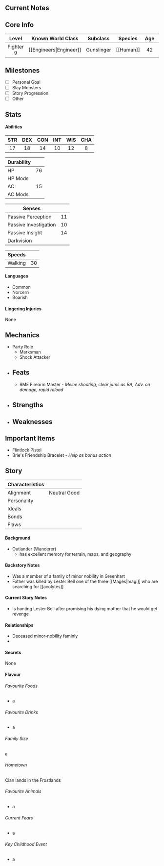 ## Current Notes

## Core Info
|   Level   |    Known World Class    |  Subclass  |  Species  | Age | Height |   Build   |
| :-------: | :---------------------: | :--------: | :-------: | :-: | :----: | :-------: |
| Fighter 9 | [[Engineers\|Engineer]] | Gunslinger | [[Human]] | 42  | 5' 11" | Weathered |
## Milestones
- [ ] Personal Goal
- [ ] Slay Monsters
- [ ] Story Progression
- [ ] Other
## Stats
#### Abilities
| STR | DEX | CON | INT | WIS | CHA |
| :-: | :-: | :-: | :-: | :-: | :-: |
| 17  | 18  | 14  | 10  | 12  |  8  |

| Durability |     |
| ---------- | --- |
| HP         | 76  |
| HP Mods    |     |
| AC         | 15  |
| AC Mods    |     |

| Senses                |     |
| --------------------- | --- |
| Passive Perception    | 11  |
| Passive Investigation | 10  |
| Passive Insight       | 14  |
| Darkvision            |     |

| Speeds           |     |
| ---------------- | --- |
| Walking          | 30  |

#### Languages
- Common
- Norcern
- Boarish
#### Lingering Injuries
None
## Mechanics
- Party Role
	- Marksman
	- Shock Attacker
- Feats
	- 
	- RME Firearm Master - *Melee shooting, clear jams as BA, Adv. on damage, rapid reload*
- Strengths
	- 
- Weaknesses
	- 
## Important Items
- Flintlock Pistol
- Brie's Friendship Bracelet - *Help as bonus action*
## Story
| Characteristics |              |
| --------------- | ------------ |
| Alignment       | Neutral Good |
| Personality     |              |
| Ideals          |              |
| Bonds           |              |
| Flaws           |              |
#### Background
- Outlander (Wanderer)
	- has excellent memory for terrain, maps, and geography
#### Backstory Notes
- Was a member of a family of minor nobility in Greenhart
- Father was killed by Lester Bell one of the three [[Mages|magi]] who are searching for [[acolytes]]
#### Current Story Notes
- Is hunting Lester Bell after promising his dying mother that he would get revenge
#### Relationships
- Deceased minor-nobility faminly
- 
#### Secrets
None
#### Flavour
###### Favourite Foods
- a
###### Favourite Drinks
- a
###### Family Size
a
###### Hometown
Clan lands in the Frostlands
###### Favourite Animals
- a
###### Current Fears
- a
###### Key Childhood Event
- a
